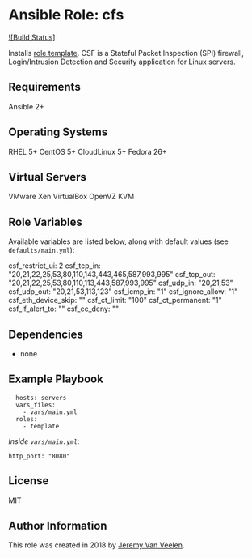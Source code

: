 # Ansible Role: cfs

[![Build Status]](https://jenkins.io)

Installs [role template](https://www.configserver.com/cp/csf.html). CSF is a Stateful Packet Inspection (SPI) firewall, Login/Intrusion Detection and Security application for Linux servers.

## Requirements

Ansible 2+


## Operating Systems
RHEL 5+
CentOS 5+
CloudLinux 5+
Fedora 26+

## Virtual Servers
VMware
Xen
VirtualBox
OpenVZ
KVM


## Role Variables

Available variables are listed below, along with default values (see `defaults/main.yml`):


  csf_restrict_ui: 2
  csf_tcp_in:          "20,21,22,25,53,80,110,143,443,465,587,993,995"
  csf_tcp_out:         "20,21,22,25,53,80,110,113,443,587,993,995"
  csf_udp_in:          "20,21,53"
  csf_udp_out:         "20,21,53,113,123"
  csf_icmp_in:         "1"
  csf_ignore_allow:    "1"
  csf_eth_device_skip: ""
  csf_ct_limit:        "100"
  csf_ct_permanent:    "1"
  csf_lf_alert_to:     ""
  csf_cc_deny:         ""

## Dependencies

  - none

## Example Playbook

    - hosts: servers
      vars_files:
        - vars/main.yml
      roles:
        - template

*Inside `vars/main.yml`*:

    http_port: "8080"

## License

MIT

## Author Information

This role was created in 2018 by [Jeremy Van Veelen](https://www.techgooroo.net/).

